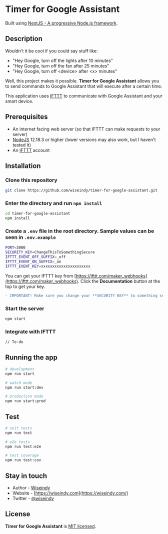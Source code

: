 # Timer for Google Assistant

Built using [NestJS - A progressive Node.js framework](https://nestjs.com/).

## Description

Wouldn't it be cool if you could say stuff like:
* "Hey Google, turn off the lights after 10 minutes"
* "Hey Google, turn off the fan after 25 minutes"
* "Hey Google, turn off &lt;device&gt; after &lt;x&gt; minutes"

Well, this project makes it possible. **Timer for Google Assistant** allows you to send commands to Google Assistant that will execute after a certain time.

This application uses [IFTTT](https://ifttt.com/) to communicate with Google Assistant and your smart device.

## Prerequisites

* An internet facing web server (so that IFTTT can make requests to your server)
* [NodeJS](https://nodejs.org/en/) 12.18.3 or higher (lower versions may also work, but I haven't tested it)
* An [IFTTT](https://ifttt.com/) account

## Installation

### Clone this repository
```bash
git clone https://github.com/wiseindy/timer-for-google-assistant.git
```

### Enter the directory and run `npm install`

```bash
cd timer-for-google-assistant
npm install
```

### Create a `.env` file in the root directory. Sample values can be seen in `.env.example`
```bash
PORT=3000
SECURITY_KEY=ChangeThisToSomethingSecure
IFTTT_EVENT_OFF_SUFFIX=_off
IFTTT_EVENT_ON_SUFFIX=_on
IFTTT_EVENT_KEY=xxxxxxxxxxxxxxxxxxxxxx
```
You can get your IFTTT key from [https://ifttt.com/maker_webhooks](https://ifttt.com/maker_webhooks). Click the **Documentation** button at the top to get your key.

```diff
- IMPORTANT! Make sure you change your **SECURITY KEY** to something secure.
```

### Start the server
```bash
npm start
```

### Integrate with IFTTT
```bash
// To-do
```

## Running the app

```bash
# development
npm run start

# watch mode
npm run start:dev

# production mode
npm run start:prod
```

## Test

```bash
# unit tests
npm run test

# e2e tests
npm run test:e2e

# test coverage
npm run test:cov
```


## Stay in touch

- Author - [Wiseindy](https://wiseindy.com)
- Website - [https://wiseindy.com](https://wiseindy.com/)
- Twitter - [@wiseindy](https://twitter.com/wiseindy)

## License

  **Timer for Google Assistant** is [MIT licensed](LICENSE).
